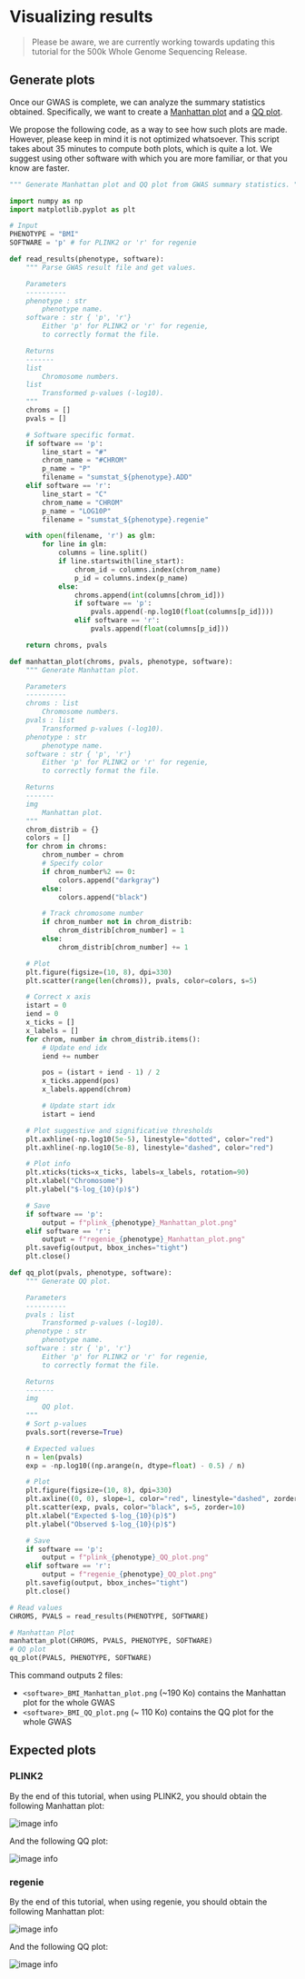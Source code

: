# Visualizing results

<blockquote id="warning">
    Please be aware, we are currently working towards updating this tutorial for the 500k Whole Genome Sequencing Release.
</blockquote>

## Generate plots

Once our GWAS is complete, we can analyze the summary statistics obtained. Specifically, we want to create a [Manhattan plot](https://www.sciencedirect.com/topics/biochemistry-genetics-and-molecular-biology/manhattan-plot) and a [QQ plot](https://jnmaloof.github.io/BIS180L_web/slides/11_QQPlots.html#1).

We propose the following code, as a way to see how such plots are made. However, please keep in mind it is not optimized whatsoever.
This script takes about 35 minutes to compute both plots, which is quite a lot.
We suggest using other software with which you are more familiar, or that you know are faster.

```python
""" Generate Manhattan plot and QQ plot from GWAS summary statistics. """

import numpy as np
import matplotlib.pyplot as plt

# Input
PHENOTYPE = "BMI"
SOFTWARE = 'p' # for PLINK2 or 'r' for regenie

def read_results(phenotype, software):
    """ Parse GWAS result file and get values.

    Parameters
    ----------
    phenotype : str
        phenotype name.
    software : str { 'p', 'r'}
        Either 'p' for PLINK2 or 'r' for regenie,
        to correctly format the file.

    Returns
    -------
    list
        Chromosome numbers.
    list
        Transformed p-values (-log10).
    """
    chroms = []
    pvals = []

    # Software specific format.
    if software == 'p':
        line_start = "#"
        chrom_name = "#CHROM"
        p_name = "P"
        filename = "sumstat_${phenotype}.ADD"
    elif software == 'r':
        line_start = "C"
        chrom_name = "CHROM"
        p_name = "LOG10P"
        filename = "sumstat_${phenotype}.regenie"

    with open(filename, 'r') as glm:
        for line in glm:
            columns = line.split()
            if line.startswith(line_start):
                chrom_id = columns.index(chrom_name)
                p_id = columns.index(p_name)
            else:
                chroms.append(int(columns[chrom_id]))
                if software == 'p':
                    pvals.append(-np.log10(float(columns[p_id])))
                elif software == 'r':
                    pvals.append(float(columns[p_id]))

    return chroms, pvals

def manhattan_plot(chroms, pvals, phenotype, software):
    """ Generate Manhattan plot.

    Parameters
    ----------
    chroms : list
        Chromosome numbers.
    pvals : list
        Transformed p-values (-log10).
    phenotype : str
        phenotype name.
    software : str { 'p', 'r'}
        Either 'p' for PLINK2 or 'r' for regenie,
        to correctly format the file.

    Returns
    -------
    img
        Manhattan plot.
    """
    chrom_distrib = {}
    colors = []
    for chrom in chroms:
        chrom_number = chrom
        # Specify color
        if chrom_number%2 == 0:
            colors.append("darkgray")
        else:
            colors.append("black")

        # Track chromosome number
        if chrom_number not in chrom_distrib:
            chrom_distrib[chrom_number] = 1
        else:
            chrom_distrib[chrom_number] += 1

    # Plot
    plt.figure(figsize=(10, 8), dpi=330)
    plt.scatter(range(len(chroms)), pvals, color=colors, s=5)

    # Correct x axis
    istart = 0
    iend = 0
    x_ticks = []
    x_labels = []
    for chrom, number in chrom_distrib.items():
        # Update end idx
        iend += number

        pos = (istart + iend - 1) / 2
        x_ticks.append(pos)
        x_labels.append(chrom)

        # Update start idx
        istart = iend

    # Plot suggestive and significative thresholds
    plt.axhline(-np.log10(5e-5), linestyle="dotted", color="red")
    plt.axhline(-np.log10(5e-8), linestyle="dashed", color="red")

    # Plot info
    plt.xticks(ticks=x_ticks, labels=x_labels, rotation=90)
    plt.xlabel("Chromosome")
    plt.ylabel("$-log_{10}(p)$")

    # Save
    if software == 'p':
        output = f"plink_{phenotype}_Manhattan_plot.png"
    elif software == 'r':
        output = f"regenie_{phenotype}_Manhattan_plot.png"
    plt.savefig(output, bbox_inches="tight")
    plt.close()

def qq_plot(pvals, phenotype, software):
    """ Generate QQ plot.

    Parameters
    ----------
    pvals : list
        Transformed p-values (-log10).
    phenotype : str
        phenotype name.
    software : str { 'p', 'r'}
        Either 'p' for PLINK2 or 'r' for regenie,
        to correctly format the file.

    Returns
    -------
    img
        QQ plot.
    """
    # Sort p-values
    pvals.sort(reverse=True)

    # Expected values
    n = len(pvals)
    exp = -np.log10((np.arange(n, dtype=float) - 0.5) / n)

    # Plot
    plt.figure(figsize=(10, 8), dpi=330)
    plt.axline((0, 0), slope=1, color="red", linestyle="dashed", zorder=0)
    plt.scatter(exp, pvals, color="black", s=5, zorder=10)
    plt.xlabel("Expected $-log_{10}(p)$")
    plt.ylabel("Observed $-log_{10}(p)$")

    # Save
    if software == 'p':
        output = f"plink_{phenotype}_QQ_plot.png"
    elif software == 'r':
        output = f"regenie_{phenotype}_QQ_plot.png"
    plt.savefig(output, bbox_inches="tight")
    plt.close()

# Read values
CHROMS, PVALS = read_results(PHENOTYPE, SOFTWARE)

# Manhattan Plot
manhattan_plot(CHROMS, PVALS, PHENOTYPE, SOFTWARE)
# QQ plot
qq_plot(PVALS, PHENOTYPE, SOFTWARE)
```

This command outputs 2 files:

* `<software>_BMI_Manhattan_plot.png` (~190 Ko) contains the Manhattan plot for the whole GWAS
* `<software>_BMI_QQ_plot.png` (~ 110 Ko) contains the QQ plot for the whole GWAS

## Expected plots

### PLINK2

By the end of this tutorial, when using PLINK2, you should obtain the following Manhattan plot:

![image info](./img/plink_BMI_Manhattan_plot.png "PLINK2 Manhattan plot")

And the following QQ plot:

![image info](./img/plink_BMI_QQ_plot.png "PLINK2 QQ plot")

### regenie

By the end of this tutorial, when using regenie, you should obtain the following Manhattan plot:

![image info](./img/regenie_BMI_Manhattan_plot.png "regenie Manhattan plot")

And the following QQ plot:

![image info](./img/regenie_BMI_QQ_plot.png "regenie QQ plot")
